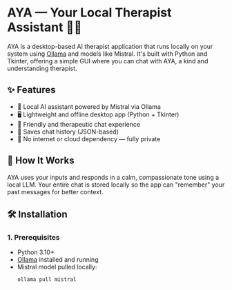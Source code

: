 # AYA — Your Local Therapist Assistant 💬🧠

AYA is a desktop-based AI therapist application that runs locally on your system using [Ollama](https://ollama.com/) and models like Mistral. It's built with Python and Tkinter, offering a simple GUI where you can chat with AYA, a kind and understanding therapist.

## ✨ Features

- 🧠 Local AI assistant powered by Mistral via Ollama
- 🖥️ Lightweight and offline desktop app (Python + Tkinter)
- 💬 Friendly and therapeutic chat experience
- 💾 Saves chat history (JSON-based)
- 🔌 No internet or cloud dependency — fully private

## 🚀 How It Works

AYA uses your inputs and responds in a calm, compassionate tone using a local LLM. Your entire chat is stored locally so the app can "remember" your past messages for better context.

## 🛠️ Installation

### 1. Prerequisites
- Python 3.10+
- [Ollama](https://ollama.com/) installed and running
- Mistral model pulled locally:
  ```bash
  ollama pull mistral